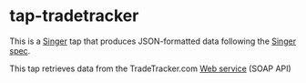 # tap-tradetracker

This is a [Singer](https://singer.io) tap that produces JSON-formatted data following the [Singer spec](https://github.com/singer-io/getting-started/blob/master/SPEC.md).

This tap retrieves data from the TradeTracker.com [Web service](https://merchant.tradetracker.com/webService) (SOAP API)
